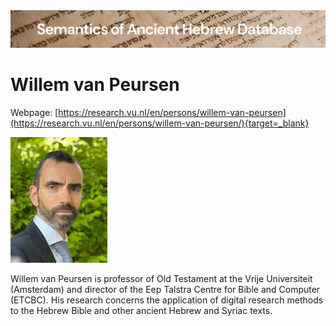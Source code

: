 <html><body><img id="banner" src="../../images/banners/banner.png" alt="banner" /></body></html>

# Willem van Peursen

Webpage: [https://research.vu.nl/en/persons/willem-van-peursen](https://research.vu.nl/en/persons/willem-van-peursen/){target=_blank}

![willem van peursen](../images/photos/willem_van_peursen.jpeg "Willem van Peursen")

Willem van Peursen is professor of Old Testament at the Vrije Universiteit (Amsterdam) and director of the Eep Talstra Centre for Bible and Computer (ETCBC). His research concerns the application of digital research methods to the Hebrew Bible and other ancient Hebrew and Syriac texts.
